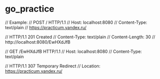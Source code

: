 # go_practice


// Example:
// POST / HTTP/1.1
// Host: localhost:8080
// Content-Type: text/plain
// https://practicum.yandex.ru/

// HTTP/1.1 201 Created
// Content-Type: text/plain
// Content-Length: 30
// http://localhost:8080/EwHXdJfB

// GET /EwHXdJfB HTTP/1.1
// Host: localhost:8080
// Content-Type: text/plain

// HTTP/1.1 307 Temporary Redirect
// Location: https://practicum.yandex.ru/
